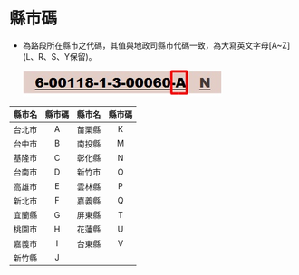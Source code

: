 # 縣市碼

* 為路段所在縣市之代碼，其值與地政司縣市代碼一致，為大寫英文字母\[A~Z\] \(L、R、S、Y保留\)。

  ![Alt text](../.gitbook/assets/027.jpg)

| 縣市名 | 縣市碼 | 縣市名 | 縣市碼 |
| :---: | :---: | :---: | :---: |
| 台北市 | A | 苗栗縣 | K |
| 台中市 | B | 南投縣 | M |
| 基隆市 | C | 彰化縣 | N |
| 台南市 | D | 新竹市 | O |
| 高雄市 | E | 雲林縣 | P |
| 新北市 | F | 嘉義縣 | Q |
| 宜蘭縣 | G | 屏東縣 | T |
| 桃園市 | H | 花蓮縣 | U |
| 嘉義市 | I | 台東縣 | V |
| 新竹縣 | J |  |  |

